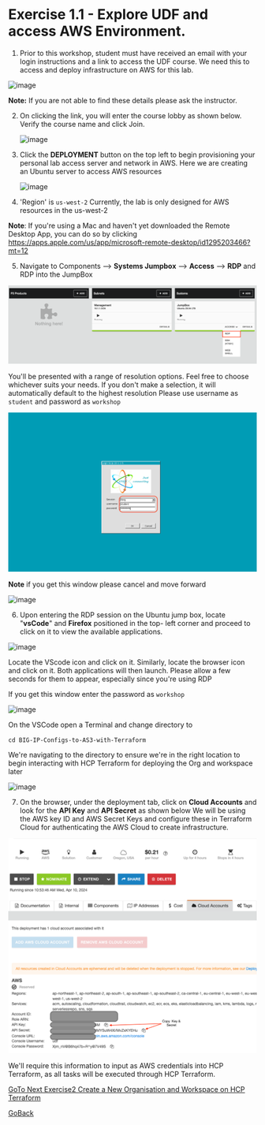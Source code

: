 # Exercise 1.1 - Explore UDF and access AWS Environment.


1. Prior to this workshop, student must have received an email with your login instructions and a link to access the UDF course. We need this to access and deploy  infrastructure on AWS for this lab. 

  ![image](https://github.com/f5businessdevelopment/bigipworkshop/assets/13858248/290cc6c1-67e9-4c10-a097-aad0a3cb78ef)

   
   **Note:** If you are not able to find these details please ask the instructor.
   
2. On clicking the link, you will enter the course lobby as shown below. Verify the course name  and click Join.

   ![image](https://github.com/f5businessdevelopment/bigipworkshop/assets/13858248/bd23d537-ea57-4fd8-8786-3d550d9922ce)

   
3. Click the __DEPLOYMENT__ button on the top left to begin provisioning your personal lab access server and network in AWS. Here we are creating an Ubuntu server to access  AWS resources

   ![image](https://github.com/f5businessdevelopment/bigipworkshop/assets/13858248/49df6787-1c1d-41bc-b516-a5091540edb7)


4. 'Region' is ``` us-west-2 ``` Currently, the lab is only designed for AWS resources in the us-west-2

__Note__: If you're using a Mac and haven't yet downloaded the Remote Desktop App, you can do so by clicking
  https://apps.apple.com/us/app/microsoft-remote-desktop/id1295203466?mt=12
   
5. Navigate to Components -->  __Systems Jumpbox__ --> __Access__ --> __RDP__ and RDP into the JumpBox

![alt text](../images/RDP_Jumpbox.png)

   
  You'll be presented with a range of resolution options. Feel free to choose whichever suits your 
  needs. If you don't make a selection, it will automatically default to the highest resolution
  Please use username as ```student``` and password as ```workshop```
  
   ![alt text](../images/login.png)

   __Note__ if you get this window please cancel and move forward

   ![image](https://github.com/f5businessdevelopment/bigipworkshop/assets/13858248/c8f218c5-ffd3-45ad-a778-fe10a2766159)


    
6. Upon entering the RDP session on the Ubuntu jump box, locate "__vsCode__" and __Firefox__  positioned in the top- 
left corner and proceed to click on it to view the available applications.

![image](https://github.com/f5businessdevelopment/bigipworkshop/assets/13858248/40a9b086-7bbb-433e-a0f2-6d4b55b604bc)


  Locate the VScode icon and click on it. Similarly, locate the browser icon and click on it. Both 
  applications will then launch. Please allow a few seconds for them to appear, especially since 
  you're using RDP
  
   If you get this window enter the password as ```workshop```

   ![image](https://github.com/f5businessdevelopment/bigipworkshop/assets/13858248/300ebf15-a103-411c-8b08-a7e8142e3229)


   On the VSCode open a Terminal and change directory to
   ```
   cd BIG-IP-Configs-to-AS3-with-Terraform

   ```
   We're navigating to the directory to ensure we're in the right location to begin interacting 
   with HCP Terraform for deploying the Org and workspace later

   ![image](https://github.com/f5businessdevelopment/bigipworkshop/assets/13858248/d2d587e7-fc2c-4937-b101-96aef292656e)



7. On the browser, under the deployment tab, click on **Cloud Accounts** and look for the **API Key** and **API Secret** as shown below
We will be using the AWS key ID and  AWS Secret Keys and configure these in Terraform Cloud for authenticating  the AWS Cloud to create infrastructure.

  ![alt text](../images/console.png)

   We'll require this information to input as AWS credentials into HCP Terraform, as all tasks will 
   be executed through HCP Terraform.

[GoTo Next Exercise2 Create a New Organisation and Workspace on HCP Terraform](ex2.md)

[GoBack](../README.md)

